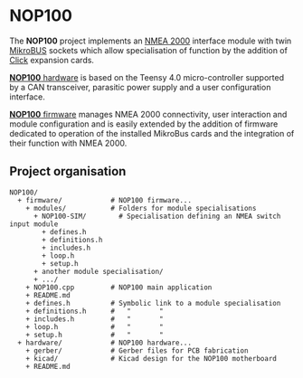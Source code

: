 # NOP100

The **NOP100** project implements an
[NMEA 2000](https://en.wikipedia.org/wiki/NMEA_2000)
interface module with twin
[MikroBUS](https://www.mikroe.com/mikrobus)
sockets which allow specialisation of function by the addition of
[Click](https://www.mikroe.com/click) expansion cards.

[**NOP100** hardware](./hardware/README.md)
is based on the Teensy 4.0 micro-controller supported by a CAN
transceiver, parasitic power supply and a user configuration
interface.

[**NOP100** firmware](./firmware/README.md)
manages NMEA 2000 connectivity, user interaction and module
configuration and is easily extended by the addition of firmware
dedicated to operation of the installed MikroBus cards and the
integration of their function with NMEA 2000.

## Project organisation

```
NOP100/
  + firmware/            # NOP100 firmware...
    + modules/           # Folders for module specialisations
      + NOP100-SIM/        # Specialisation defining an NMEA switch input module
        + defines.h
        + definitions.h
        + includes.h
        + loop.h
        + setup.h
      + another module specialisation/
      + .../
    + NOP100.cpp         # NOP100 main application 
    + README.md
    + defines.h          # Symbolic link to a module specialisation
    + definitions.h      #   "       "
    + includes.h         #   "       "
    + loop.h             #   "       "
    + setup.h            #   "       "
  + hardware/            # NOP100 hardware...
    + gerber/            # Gerber files for PCB fabrication
    + kicad/             # Kicad design for the NOP100 motherboard
    + README.md
```
